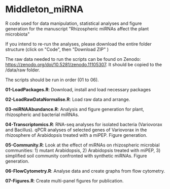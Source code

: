# Middleton_miRNA

R code used for data manipulation, statistical analyses and figure generation for the manuscript "Rhizospheric miRNAs affect the plant microbiota"

If you intend to re-run the analyses, please download the entire folder structure (click on "Code", then "Download ZIP" )

The raw data needed to run the scripts can be found on Zenodo: <https://zenodo.org/doi/10.5281/zenodo.11105307>. It should be copied to the /data/raw folder.

The scripts should be run in order (01 to 06).

**01-LoadPackages.R**: Download, install and load necessary packages

**02-LoadRawDataNormalise.R**: Load raw data and arrange.

**03-miRNAAbundance.R**: Analysis and figure generation for plant, rhizospheric and bacterial miRNAs.

**04-Transcriptomics.R**: RNA-seq analyses for isolated bacteria (Variovorax and Bacillus). qPCR analyses of selected genes of Variovorax in the rhizosphere of Arabidopsis treated with a miPEP. Figure generation.

**05-Community.R**: Look at the effect of miRNAs on rhizospheric microbial communities: 1) mutant Arabidopsis, 2) Arabidopsis treated with miPEP, 3) simplified soil community confronted with synthetic miRNAs. Figure generation.

**06-FlowCytometry.R**: Analyse data and create graphs from flow cytometry.

**07-Figures.R**: Create multi-panel figures for publication.
